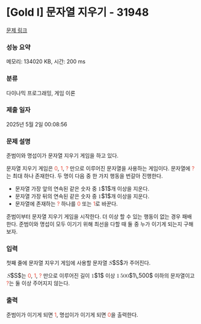 # [Gold I] 문자열 지우기 - 31948 

[문제 링크](https://www.acmicpc.net/problem/31948) 

### 성능 요약

메모리: 134020 KB, 시간: 200 ms

### 분류

다이나믹 프로그래밍, 게임 이론

### 제출 일자

2025년 5월 2일 00:08:56

### 문제 설명

<p>준범이와 명섭이가 문자열 지우기 게임을 하고 있다.</p>

<p>문자열 지우기 게임은 <span style="color:#e74c3c;">0</span>, <span style="color:#e74c3c;">1</span>, <span style="color:#e74c3c;">? </span>만으로 이루어진 문자열을 사용하는 게임이다. 문자열에 <span style="color:#e74c3c;">?</span>는 최대 하나 존재한다. 두 명이 다음 중 한 가지 행동을 번갈아 진행한다.</p>

<ul>
	<li>문자열 가장 앞의 연속된 같은 숫자 중 <mjx-container class="MathJax" jax="CHTML" style="font-size: 109%; position: relative;"><mjx-math class="MJX-TEX" aria-hidden="true"><mjx-mn class="mjx-n"><mjx-c class="mjx-c31"></mjx-c></mjx-mn></mjx-math><mjx-assistive-mml unselectable="on" display="inline"><math xmlns="http://www.w3.org/1998/Math/MathML"><mn>1</mn></math></mjx-assistive-mml><span aria-hidden="true" class="no-mathjax mjx-copytext">$1$</span></mjx-container>개 이상을 지운다.</li>
	<li>문자열 가장 뒤의 연속된 같은 숫자 중 <mjx-container class="MathJax" jax="CHTML" style="font-size: 109%; position: relative;"><mjx-math class="MJX-TEX" aria-hidden="true"><mjx-mn class="mjx-n"><mjx-c class="mjx-c31"></mjx-c></mjx-mn></mjx-math><mjx-assistive-mml unselectable="on" display="inline"><math xmlns="http://www.w3.org/1998/Math/MathML"><mn>1</mn></math></mjx-assistive-mml><span aria-hidden="true" class="no-mathjax mjx-copytext">$1$</span></mjx-container>개 이상을 지운다.</li>
	<li>문자열에 존재하는 <span style="color:#e74c3c;">?</span> 하나를 <span style="color:#e74c3c;">0</span> 또는 <span style="color:#e74c3c;">1</span>로 바꾼다.</li>
</ul>

<p>준범이부터 문자열 지우기 게임을 시작한다. 더 이상 할 수 있는 행동이 없는 경우 패배한다. 준범이와 명섭이 모두 이기기 위해 최선을 다할 때 둘 중 누가 이기게 되는지 구해보자.</p>

### 입력 

 <p>첫째 줄에 문자열 지우기 게임에 사용할 문자열 <mjx-container class="MathJax" jax="CHTML" style="font-size: 109%; position: relative;"><mjx-math class="MJX-TEX" aria-hidden="true"><mjx-mi class="mjx-i"><mjx-c class="mjx-c1D446 TEX-I"></mjx-c></mjx-mi></mjx-math><mjx-assistive-mml unselectable="on" display="inline"><math xmlns="http://www.w3.org/1998/Math/MathML"><mi>S</mi></math></mjx-assistive-mml><span aria-hidden="true" class="no-mathjax mjx-copytext">$S$</span></mjx-container>가 주어진다.</p>

<p><mjx-container class="MathJax" jax="CHTML" style="font-size: 109%; position: relative;"> <mjx-math class="MJX-TEX" aria-hidden="true"><mjx-mi class="mjx-i"><mjx-c class="mjx-c1D446 TEX-I"></mjx-c></mjx-mi></mjx-math><mjx-assistive-mml unselectable="on" display="inline"><math xmlns="http://www.w3.org/1998/Math/MathML"><mi>S</mi></math></mjx-assistive-mml><span aria-hidden="true" class="no-mathjax mjx-copytext">$S$</span></mjx-container>는 <span style="color:#e74c3c;">0</span>, <span style="color:#e74c3c;">1</span>, <span style="color:#e74c3c;">?</span> 만으로 이루어진 길이 <mjx-container class="MathJax" jax="CHTML" style="font-size: 109%; position: relative;"><mjx-math class="MJX-TEX" aria-hidden="true"><mjx-mn class="mjx-n"><mjx-c class="mjx-c31"></mjx-c></mjx-mn></mjx-math><mjx-assistive-mml unselectable="on" display="inline"><math xmlns="http://www.w3.org/1998/Math/MathML"><mn>1</mn></math></mjx-assistive-mml><span aria-hidden="true" class="no-mathjax mjx-copytext">$1$</span></mjx-container> 이상 <mjx-container class="MathJax" jax="CHTML" style="font-size: 109%; position: relative;"><mjx-math class="MJX-TEX" aria-hidden="true"><mjx-mn class="mjx-n"><mjx-c class="mjx-c31"></mjx-c></mjx-mn><mjx-mstyle><mjx-mspace style="width: 0.167em;"></mjx-mspace></mjx-mstyle><mjx-mn class="mjx-n"><mjx-c class="mjx-c35"></mjx-c><mjx-c class="mjx-c30"></mjx-c><mjx-c class="mjx-c30"></mjx-c></mjx-mn></mjx-math><mjx-assistive-mml unselectable="on" display="inline"><math xmlns="http://www.w3.org/1998/Math/MathML"><mn>1</mn><mstyle scriptlevel="0"><mspace width="0.167em"></mspace></mstyle><mn>500</mn></math></mjx-assistive-mml><span aria-hidden="true" class="no-mathjax mjx-copytext">$1\,500$</span></mjx-container> 이하의 문자열이고 <span style="color:#e74c3c;">?</span>는 둘 이상 주어지지 않는다.</p>

### 출력 

 <p>준범이가 이기게 되면 <span style="color:#e74c3c;">1</span>, 명섭이가 이기게 되면 <span style="color:#e74c3c;">0</span>을 출력한다.</p>

